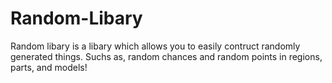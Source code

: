# Random-Libary
Random libary is a libary which allows you to easily contruct randomly generated things. Suchs as, random chances and random points in regions, parts, and models!
